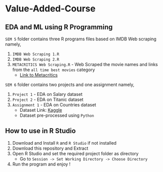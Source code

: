 # Value-Added-Course
## EDA and ML using R Programming 

`SEM 5` folder contains three R programs files based on IMDB Web scraping namely,
1. `IMDB Web Scraping 1.R`
2. `IMDB Web Scraping 2.R`
3. `METACRITICS Web Scraping.R` - Web Scraped the movie names and links from the `all time best movies` category
   * [Link to Metacritics](https://www.metacritic.com/browse/movies/score/metascore/all/filtered?sort=desc)

`SEM 6` folder contains two projects and one assignment namely,
1. `Project 1` - EDA on Salary dataset
2. `Project 2` - EDA on Titanic dataset
3. `Assignment 1` - EDA on Countries dataset 
    * Dataset Link: [Kaggle]([https://www.kaggle.com/datasets/rajeshrampure/motorbikes-in-indian-market-2022](https://www.kaggle.com/datasets/fernandol/countries-of-the-world))
    * Dataset pre-processed using `Python`
    
## How to use in R Studio
1. Download and Install `R` and `R Studio` if not installed
2. Download this repository and Extract
3. Open R Studio and set the required project folder as directory
   * Go to `Session -> Set Working Directory -> Choose Directory`
4. Run the program and enjoy !

